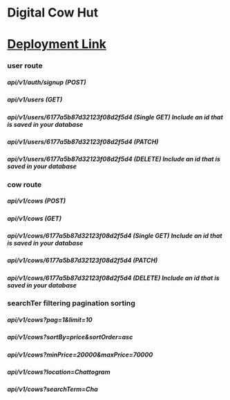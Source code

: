 

# Digital Cow Hut

# <a href="https://digital-cow-hut-backend-chi.vercel.app/" target="_blank">Deployment Link</a>

### user route
##### api/v1/auth/signup (POST)
##### api/v1/users (GET)
##### api/v1/users/6177a5b87d32123f08d2f5d4 (Single GET) Include an id that is saved in your database
##### api/v1/users/6177a5b87d32123f08d2f5d4 (PATCH)
##### api/v1/users/6177a5b87d32123f08d2f5d4 (DELETE) Include an id that is saved in your database

### cow route
##### api/v1/cows (POST)
##### api/v1/cows (GET)
##### api/v1/cows/6177a5b87d32123f08d2f5d4 (Single GET) Include an id that is saved in your database
##### api/v1/cows/6177a5b87d32123f08d2f5d4 (PATCH)
##### api/v1/cows/6177a5b87d32123f08d2f5d4 (DELETE) Include an id that is saved in your database

### searchTer filtering pagination sorting
##### api/v1/cows?pag=1&limit=10
##### api/v1/cows?sortBy=price&sortOrder=asc
##### api/v1/cows?minPrice=20000&maxPrice=70000
##### api/v1/cows?location=Chattogram
##### api/v1/cows?searchTerm=Cha

